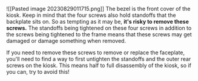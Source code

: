 ![[Pasted image 20230829011715.png]]
The bezel is the front cover of the kiosk. Keep in mind that the four screws also hold standoffs that the backplate sits on. So as tempting as it may be, **it's risky to remove these screws.** The standoffs being tightened on these four screws in addition to the screws being tightened to the frame means that these screws may get damaged or damage something when removed.

If you need to remove these screws to remove or replace the faceplate, you'll need to find a way to first untighten the standoffs and the outer rear screws on the kiosk. This means half to full disassembly of the kiosk, so if you can, try to avoid this!